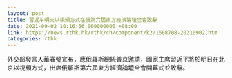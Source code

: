 ```yaml
---
layout: post
title: 習近平明天以視頻方式在俄第六屆東方經濟論壇全會致辭
date: 2021-09-02 10:16:56.000000000 +08:00
link: https://news.rthk.hk/rthk/ch/component/k2/1608708-20210902.htm
categories: rthk
---
```


外交部發言人華春瑩宣布，應俄羅斯總統普京邀請，國家主席習近平將於明日在北京以視頻方式，出席俄羅斯第六屆東方經濟論壇全會開幕式並致辭。
